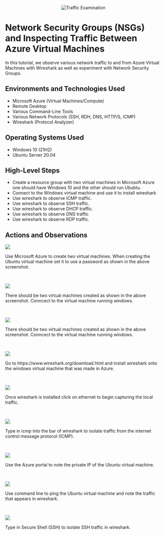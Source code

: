 <p align="center">
<img src="https://i.imgur.com/Ua7udoS.png" alt="Traffic Examination"/>
</p>

<h1>Network Security Groups (NSGs) and Inspecting Traffic Between Azure Virtual Machines</h1>
In this tutorial, we observe various network traffic to and from Azure Virtual Machines with Wireshark as well as experiment with Network Security Groups. <br />


<h2>Environments and Technologies Used</h2>

- Microsoft Azure (Virtual Machines/Compute)
- Remote Desktop
- Various Command-Line Tools
- Various Network Protocols (SSH, RDH, DNS, HTTP/S, ICMP)
- Wireshark (Protocol Analyzer)

<h2>Operating Systems Used </h2>

- Windows 10 (21H2)
- Ubuntu Server 20.04

<h2>High-Level Steps</h2>

- Create a resource group with two virtual machines in Microsoft Azure one should have Windows 10 and the other should run Ububtu.
- Connect to the Windows virtual machine and use it to install wireshark
- Use wireshark to observe ICMP traffic.
- Use wireshark to observe SSH traffic.
- Use wireshark to observe DHCP traffic.
- Use wireshark to observe DNS traffic
- Use wireshark to observe RDP traffic.

<h2>Actions and Observations</h2>

<p>
<img src="https://i.imgur.com/ck0r2pL.png"/>
</p>
<p>
Use Microsoft Azure to create two virtual machines. When creating the Ubuntu virtual machine set it to use a password as shown in the above screenshot.
</p>
<br />

<p>
<img src="https://i.imgur.com/VePiSNS.png"/>
</p>
There should be two virtual machines created as shown in the above screenshot. Conncect to the virtual machine running windows.
<p>
<br />
  
<p>
<img src="https://i.imgur.com/VePiSNS.png"/>
</p>
There should be two virtual machines created as shown in the above screenshot. Conncect to the virtual machine running windows.
<p>
<br />

<p>
<img src="https://i.imgur.com/poZlZkX.png"/>
</p>
<p>
Go to https://www.wireshark.org/download.html and install wireshark onto the windows virtual machine that was made in Azure.
</p>
<br />

<p>
<img src="https://i.imgur.com/AwMDD9g.png"/>
</p>
<p>
Once wireshark is installed click on ethernet to begin capturing the local traffic.
</p>
<br />

<p>
<img src="https://i.imgur.com/HwvIED8.png"/>
</p>
<p>
Type in icmp into the bar of wireshark to isolate traffic from the internet control message protocol (ICMP).
</p>
<br />

<p>
<img src="https://i.imgur.com/CMYlcUO.png"/>
</p>
<p>
Use the Azure portal to note the private IP of the Ubuntu virtual machine.
</p>
<br />

<p>
<img src="https://i.imgur.com/WVf7cK2.png"/>
</p>
<p>
Use command line to ping the Ubuntu virtual machine and note the traffic that appears in wireshark.
</p>
<br />

<p>
<img src="https://i.imgur.com/aMwAFKd.png"/>
</p>
<p>
Type in Secure Shell (SSH) to isolate SSH traffic in wireshark.
</p>
<br />



